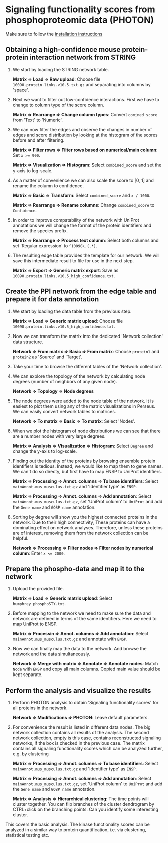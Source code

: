 # Signaling functionality scores from phosphoproteomic data (PHOTON)

Make sure to follow the [installation instructions](docs/installation.md)

## Obtaining a high-confidence mouse protein-protein interaction network from STRING
1. We start by loading the STRING network table.

    **Matrix => Load => Raw upload**: Choose file `10090.protein.links.v10.5.txt.gz` and
    separating into columns by 'space'.

2. Next we want to filter out low-confidence interactions.
    First we have to change to column type of the score column.

    **Matrix => Rearrange => Change column types**: Convert `comined_score` from 'Text' to 'Numeric'.

3. We can now filter the edges and observe the changes in number of edges
    and score distribution by looking at the histogram of the scores before and after filtering.

    **Matrix => Filter rows => Filter rows based on numerical/main column**: Set `x >= 900`.

    **Matrix => Visualization => Histogram**: Select `combined_score` and set the y-axis to log-scale.

4. As a matter of convenience we can also scale the score to [0, 1] and rename the column to confidence.

    **Matrix => Basic => Transform**: Select `combined_score` and `x / 1000`.

    **Matrix => Rearrange => Rename columns**: Change `combined_score` to `Confidence`.

5. In order to improve compatability of the network with UniProt annotations we will
    change the format of the protein identifiers and remove the species prefix.

    **Matrix => Rearrange => Process text column**: Select both columns and set 'Regular expression' to `^10090\.(.*)`.

6. The resulting edge table provides the template for our network. We will save this
    intermediate result to file for use in the next step.

    **Matrix => Export => Generic matrix export**: Save as `10090.protein.links.v10.5_high_confidence.txt`.

## Create the PPI network from the edge table and prepare it for data annotation

1. We start by loading the data table from the previous step.

    **Matrix => Load => Generic matrix upload**: Choose file `10090.protein.links.v10.5_high_confidence.txt`.

2. Now we can transform the matrix into the dedicated 'Network collection' data structure.

    **Network => From matrix => Basic => From matrix**: Choose `protein1` and `protein2` as 'Source' and 'Target'.

3. Take your time to browse the different tables of the 'Network collection'.

4. We can explore the topology of the network by calculating node degrees (number of neighbors of any given node).

    **Network => Topology => Node degrees**

5. The node degrees were added to the node table of the network. It is easiest to plot them
    using any of the matrix visualizations in Perseus. We can easily convert network tables
    to matrices.

    **Network => To matrix => Basic => To matrix**: Select 'Nodes'.

6. When we plot the histogram of node distributions we can see that there are a number nodes with
    very large degrees.

    **Matrix => Analysis => Visualization => Histogram**: Select `Degree` and change the y-axis to log-scale.

7. Finding out the identity of the proteins by browsing ensemble protein identifiers is tedious.
    Instead, we would like to map them to gene names. We can't do so directy, but first have to map
    ENSP to UniProt identifiers.

    **Matrix => Processing => Annot. columns => To base identifiers**: Select `mainAnnot.mus_musculus.txt.gz`
    and 'Identifier type' as `ENSP`.

    **Matrix => Processing => Annot. columns => Add annotation**: Select `mainAnnot.mus_musculus.txt.gz`,
    set 'UniProt column' to `UniProt` and add the `Gene name` and `GOBP name` annotation.

8. Sorting by degree will show you the highest connected proteins in the network. Due to their high connectivity,
    These proteins can have a dominating effect on network analyses. Therefore, unless these proteins
    are of interest, removing them from the network collection can be helpful.

    **Network => Processing => Filter nodes => Filter nodes by numerical column**: Enter `x <= 2000`.

## Prepare the phospho-data and map it to the network

1. Upload the provided file.

    **Matrix => Load => Generic matrix upload**: Select `humphrey_phosphoSTY.txt`.

2. Before mapping to the network we need to make sure the data and network are defined
    in terms of the same identifiers. Here we need to map UniProt to ENSP.

    **Matrix => Processin => Annot. columns => Add annotation**: Select `mainAnnot.mus_musculus.txt.gz`
    and annotate with `ENSP`.

3. Now we can finally map the data to the network. And browse the network and the data simultaneously.

    **Network => Merge with matrix => Annotate => Annotate nodes**: Match `Node` with `ENSP` and copy
    all main columns. Copied main value should be kept separate.

## Perform the analysis and visualize the results

1. Perform PHOTON analysis to obtain 'Signaling functionality scores' for all proteins in the network.

    **Network => Modifications => PHOTON**: Leave default parameters.

2. For convenience the result is listed in different data nodes. The big network collection contains
    all results of the analysis. The second network collection, empty is this case, contains reconstructed
    signaling networks, if the box is checked in the previous case. The matrix contains all signaling
    functionality scores which can be analyzed further, e.g. by clustering

    **Matrix => Processing => Annot. columns => To base identifiers**: Select `mainAnnot.mus_musculus.txt.gz`
    and 'Identifier type' as `ENSP`.

    **Matrix => Processing => Annot. columns => Add annotation**: Select `mainAnnot.mus_musculus.txt.gz`,
    set 'UniProt column' to `UniProt` and add the `Gene name` and `GOBP name` annotation.

    **Matrix => Analysis => Hierarchical clustering**: The time points will cluster together. You can
    flip branches of the cluster dendrogram by CTRL+click on the branching points. Can you
    identify some interesting cluster.

This covers the basic analysis. The kinase functionality scores can be analyzed in a similar way
to protein quantification, i.e. via clustering, statistical testing etc.

